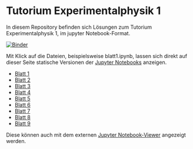 # Tutorium Experimentalphysik 1

In diesem Repository befinden sich Lösungen zum Tutorium Experimentalphysik 1, im jupyter Notebook-Format.

[![Binder](http://tutorium.pgadow.de/images/start_notebooks.png)](http://mybinder.org:/repo/philippgadow/tutorium_experimentalphysik1)


Mit Klick auf die Dateien, beispielsweise blatt1.ipynb, lassen sich direkt auf dieser Seite statische Versionen der [Jupyter Notebooks](http://jupyter.org) anzeigen.

* [Blatt 1](https://github.com/philippgadow/tutorium_experimentalphysik1/blob/master/blatt1.ipynb)
* [Blatt 2](https://github.com/philippgadow/tutorium_experimentalphysik1/blob/master/blatt2.ipynb)
* [Blatt 3](https://github.com/philippgadow/tutorium_experimentalphysik1/blob/master/blatt3.ipynb)
* [Blatt 4](https://github.com/philippgadow/tutorium_experimentalphysik1/blob/master/blatt4.ipynb)
* [Blatt 5](https://github.com/philippgadow/tutorium_experimentalphysik1/blob/master/blatt5.ipynb)
* [Blatt 6](https://github.com/philippgadow/tutorium_experimentalphysik1/blob/master/blatt6.ipynb)
* [Blatt 7](https://github.com/philippgadow/tutorium_experimentalphysik1/blob/master/blatt7.ipynb)
* [Blatt 8](https://github.com/philippgadow/tutorium_experimentalphysik1/blob/master/blatt8.ipynb)
* [Blatt 9](https://github.com/philippgadow/tutorium_experimentalphysik1/blob/master/blatt9.ipynb)

Diese können auch mit dem externen [Jupyter Notebook-Viewer](http://nbviewer.jupyter.org) angezeigt werden.

